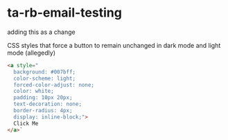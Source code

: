 # ta-rb-email-testing

adding this as a change


CSS styles that force a button to remain unchanged in dark mode and light mode (allegedly)
```html
<a style="
  background: #007bff;
  color-scheme: light;
  forced-color-adjust: none;
  color: white;
  padding: 10px 20px;
  text-decoration: none;
  border-radius: 4px;
  display: inline-block;">
  Click Me
</a>`